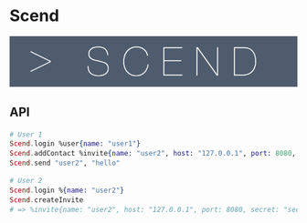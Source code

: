# Scend

![scend-logo](logo.png)

## API

```elixir
# User 1
Scend.login %user{name: "user1"}
Scend.addContact %invite{name: "user2", host: "127.0.0.1", port: 8080, secret: "secret key"}
Scend.send "user2", "hello"
```

```elixir
# User 2
Scend.login %{name: "user2"}
Scend.createInvite
# => %invite{name: "user2", host: "127.0.0.1", port: 8080, secret: "secret key"}
```
